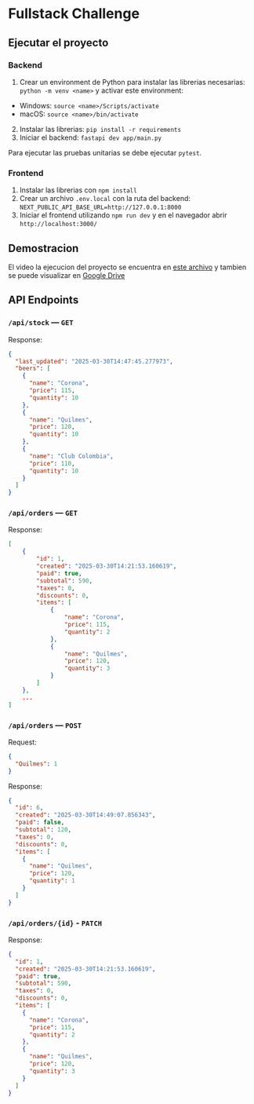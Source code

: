 # Fullstack Challenge

## Ejecutar el proyecto

### Backend

1. Crear un environment de Python para instalar las librerias necesarias: `python -m venv <name>` y activar este environment:

- Windows: `source <name>/Scripts/activate`
- macOS: `source <name>/bin/activate`

2. Instalar las librerias: `pip install -r requirements`
3. Iniciar el backend: `fastapi dev app/main.py`

Para ejecutar las pruebas unitarias se debe ejecutar `pytest`.

### Frontend

1. Instalar las librerias con `npm install`
2. Crear un archivo `.env.local` con la ruta del backend: `NEXT_PUBLIC_API_BASE_URL=http://127.0.0.1:8000`
3. Iniciar el frontend utilizando `npm run dev` y en el navegador abrir `http://localhost:3000/`

## Demostracion

El video la ejecucion del proyecto se encuentra en [este archivo](media/demostracion.mkv) y tambien se puede visualizar en [Google Drive](https://drive.google.com/file/d/13cVNJw_QDx2o99S4AaDpGLoMhf85ExMD/view?usp=sharing)

## API Endpoints

### `/api/stock` — `GET`

Response:

```json
{
  "last_updated": "2025-03-30T14:47:45.277973",
  "beers": [
    {
      "name": "Corona",
      "price": 115,
      "quantity": 10
    },
    {
      "name": "Quilmes",
      "price": 120,
      "quantity": 10
    },
    {
      "name": "Club Colombia",
      "price": 110,
      "quantity": 10
    }
  ]
}
```

### `/api/orders` — `GET`

Response:

```json
[
    {
        "id": 1,
        "created": "2025-03-30T14:21:53.160619",
        "paid": true,
        "subtotal": 590,
        "taxes": 0,
        "discounts": 0,
        "items": [
            {
                "name": "Corona",
                "price": 115,
                "quantity": 2
            },
            {
                "name": "Quilmes",
                "price": 120,
                "quantity": 3
            }
        ]
    },
    ...
]
```

### `/api/orders` — `POST`

Request:

```json
{
  "Quilmes": 1
}
```

Response:

```json
{
  "id": 6,
  "created": "2025-03-30T14:49:07.856343",
  "paid": false,
  "subtotal": 120,
  "taxes": 0,
  "discounts": 0,
  "items": [
    {
      "name": "Quilmes",
      "price": 120,
      "quantity": 1
    }
  ]
}
```

### `/api/orders/{id}` - `PATCH`

Response:

```json
{
  "id": 1,
  "created": "2025-03-30T14:21:53.160619",
  "paid": true,
  "subtotal": 590,
  "taxes": 0,
  "discounts": 0,
  "items": [
    {
      "name": "Corona",
      "price": 115,
      "quantity": 2
    },
    {
      "name": "Quilmes",
      "price": 120,
      "quantity": 3
    }
  ]
}
```
